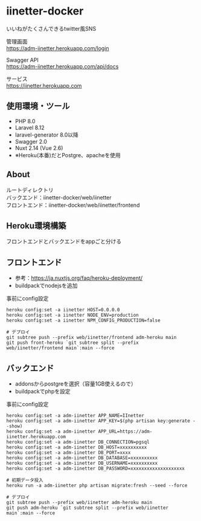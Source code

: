# iinetter-docker
いいねがたくさんできるtwitter風SNS  

管理画面  
https://adm-iinetter.herokuapp.com/login

Swagger API  
https://adm-iinetter.herokuapp.com/api/docs

サービス  
https://iinetter.herokuapp.com


## 使用環境・ツール
- PHP 8.0
- Laravel 8.12
- laravel-generator 8.0以降
- Swagger 2.0
- Nuxt 2.14 (Vue 2.6)
- ※Heroku(本番)だとPostgre、apacheを使用

## About
ルートディレクトリ  
バックエンド：iinetter-docker/web/iinetter  
フロントエンド：iinetter-docker/web/iinetter/frontend  


## Heroku環境構築
フロントエンドとバックエンドをappごと分ける

フロントエンド
----------
- 参考：https://ja.nuxtjs.org/faq/heroku-deployment/
- buildpackでnodejsを追加

事前にconfig設定
```
heroku config:set -a iinetter HOST=0.0.0.0
heroku config:set -a iinetter NODE_ENV=production
heroku config:set -a iinetter NPM_CONFIG_PRODUCTION=false
```

```
# デプロイ
git subtree push --prefix web/iinetter/frontend adm-heroku main
git push front-heroku `git subtree split --prefix web/iinetter/frontend main`:main --force

```

バックエンド
----------
- addonsからpostgreを選択（容量1GB使えるので）
- buildpackでphpを設定

事前にconfig設定
```
heroku config:set -a adm-iinetter APP_NAME=IInetter
heroku config:set -a adm-iinetter APP_KEY=$(php artisan key:generate --show)
heroku config:set -a adm-iinetter APP_URL=https://adm-iinetter.herokuapp.com
heroku config:set -a adm-iinetter DB_CONNECTION=pgsql
heroku config:set -a adm-iinetter DB_HOST=xxxxxxxxxx
heroku config:set -a adm-iinetter DB_PORT=xxxx
heroku config:set -a adm-iinetter DB_DATABASE=xxxxxxxxxx
heroku config:set -a adm-iinetter DB_USERNAME=xxxxxxxxxx
heroku config:set -a adm-iinetter DB_PASSWORD=xxxxxxxxxxxxxxxxxxxx
```

```
# 初期データ投入
heroku run -a adm-iinetter php artisan migrate:fresh --seed --force

# デプロイ
git subtree push --prefix web/iinetter adm-heroku main
git push adm-heroku `git subtree split --prefix web/iinetter main`:main --force

```